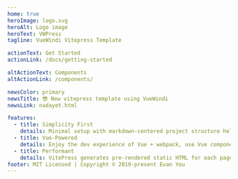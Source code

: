 ```yaml
---
home: true
heroImage: logo.svg
heroAlt: Logo image
heroText: VWPress
tagline: VueWindi Vitepress Template

actionText: Get Started
actionLink: /docs/getting-started

altActionText: Components
altActionLink: /components/

newsColor: primary
newsTitle: 😎 New vitepress template using VueWindi
newsLink: nadayet.html

features:
  - title: Simplicity First
    details: Minimal setup with markdown-centered project structure helps you focus on writing.
  - title: Vue-Powered
    details: Enjoy the dev experience of Vue + webpack, use Vue components in markdown, and develop custom themes with Vue.
  - title: Performant
    details: VitePress generates pre-rendered static HTML for each page, and runs as an SPA once a page is loaded.
footer: MIT Licensed | Copyright © 2019-present Evan You
---
```


